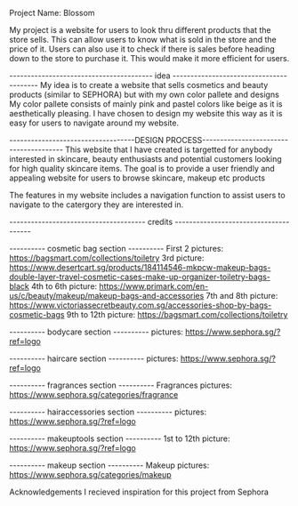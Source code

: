 Project Name: Blossom

My project is a website for users to look thru different products that the store sells. This can allow users to know what is sold in the store and the price of it. Users can also use it to check if there is sales before heading down to the store to purchase it. This would make it more efficient for users.

---------------------------------------- idea ----------------------------------------
My idea is to create a website that sells cosmetics and beauty products (similar to SEPHORA) but with my own color pallete and designs
My color pallete consists of mainly pink and pastel colors like beige as it is aesthetically pleasing.
I have chosen to design my website this way as it is easy for users to navigate around my website.

-----------------------------------DESIGN PROCESS---------------------------------------
This website that I have created is targetted for anybody interested in skincare, beauty enthusiasts and potential customers looking for high quality skincare items. The goal is to provide a user friendly and appealing website for users to browse skincare, makeup etc products

The features in my website includes a navigation function to assist users to navigate to the catergory they are interested in.


-------------------------------------- credits --------------------------------------

---------- cosmetic bag section ----------
First 2 pictures: https://bagsmart.com/collections/toiletry
3rd picture: https://www.desertcart.sg/products/184114546-mkpcw-makeup-bags-double-layer-travel-cosmetic-cases-make-up-organizer-toiletry-bags-black
4th to 6th picture: https://www.primark.com/en-us/c/beauty/makeup/makeup-bags-and-accessories
7th and 8th picture: https://www.victoriassecretbeauty.com.sg/accessories-shop-by-bags-cosmetic-bags
9th to 12th picture: https://bagsmart.com/collections/toiletry

---------- bodycare section ----------
pictures: https://www.sephora.sg/?ref=logo

---------- haircare section ----------
pictures: https://www.sephora.sg/?ref=logo

---------- fragrances section ----------
Fragrances pictures: https://www.sephora.sg/categories/fragrance

---------- hairaccessories section ----------
pictures: https://www.sephora.sg/?ref=logo

---------- makeuptools section ----------
1st to 12th picture: https://www.sephora.sg/?ref=logo

---------- makeup section ----------
Makeup pictures: https://www.sephora.sg/categories/makeup

Acknowledgements
I recieved inspiration for this project from Sephora